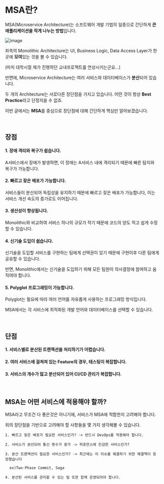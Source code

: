 # MSA란?

MSA(Microservice Architecture)는 소프트웨어 개발 기법의 일종으로 간단하게 **큰 애플리케이션을 작게 나누는 방법**입니다.

![image](https://user-images.githubusercontent.com/48934537/106383724-da4f1b00-640a-11eb-8613-b1b84ffcb965.png)

좌측의 Monolithic Architecture는 UI, Business Logic, Data Access Layer가 한 곳에 **모여**있는 것을 볼 수 있습니다.

(마치 대학시절 제가 진행하던 교내프로젝트를 연상시키는군요...)

반면에, Microservice Architecture는 여러 서비스와 데이터베이스가 **분산**되어 있습니다.

두 개의 Architecture는 서로다른 장단점을 가지고 있습니다. 어떤 것이 항상 **Best Practice**라고 단정지을 수 없죠.

이번 글에서는 **MSA**를 중심으로 장단점에 대해 간단하게 핵심만 알아보겠습니다.

<br>

## 장점

#### 1. 장애 격리와 복구가 쉽습니다.

A서비스에서 장애가 발생하면, 이 장애는 A서비스 내에 격리되기 때문에 빠른 탐지와 복구가 가능합니다.

#### 2. 빠르고 잦은 배포가 가능합니다.

서비스들이 분산되어 독립성을 유지하기 때문에 빠르고 잦은 배포가 가능합니다, 이는 서비스 개선 속도의 증가로도 이어집니다.

#### 3. 생산성이 향상됩니다.

Monolithic와 비교하여 서비스 하나의 규모가 작기 때문에 코드의 양도 적고 쉽게 수정할 수 있습니다.

#### 4. 신기술 도입이 쉽습니다.

신기술을 도입할 서비스를 구현하는 팀에게 선택권이 있기 때문에 구현이후 다른 팀에게 공유할 수 있습니다.

반면, Monolithic에서는 신기술을 도입하기 위해 모든 팀원이 의사결정에 참여하고 움직여야 합니다.

#### 5. Polyglot 프로그래밍이 가능합니다.

Polyglot는 필요에 따라 여러 언어를 자유롭게 사용하는 프로그래밍 방식입니다.

MSA에서는 각 서비스에 최적화된 개발 언어와 데이터베이스를 선택할 수 있습니다.

<br>

## 단점

#### 1. 서비스별로 분산된 트랜잭션을 처리하기가 어렵습니다.

#### 2. 여러 서비스에 걸쳐져 있는 Feature의 경우, 테스팅이 복잡합니다.

#### 3. 서비스의 개수가 많고 분산되어 있어 CI/CD 관리가 복잡합니다.

<br>

## MSA는 어떤 서비스에 적용해야 할까?

MSA라고 무조건 다 좋은것은 아니기에, 서비스가 MSA에 적합한지 고려해야 합니다.

위의 장단점을 기반으로 고려해야 할 사항들을 몇 가지 생각해볼 수 있습니다.

```
1. 빠르고 잦은 배포가 필요한 서비스인가? -> 반드시 DevOps를 적용해야 합니다.

2. 서비스가 분산되어 통신 횟수가 증가 -> 퍼포먼스에 민감한 서비스인가?

3. 분산 트랜잭션이 필요한 서비스인가? -> 최근에는 이 이슈를 해결하기 위한 해결책이 등장했습니다 

  ex)Two-Phase Commit, Saga

4. 분산된 서비스를 관리할 수 있는 팀 또한 함께 운영되어야 합니다.
```
